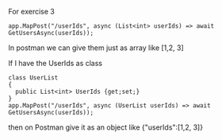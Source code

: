 For exercise 3

```app.MapPost("/userIds", async (List<int> userIds) => await GetUsersAsync(userIds));```

In postman we can give them just as array like [1,2, 3]

If I have the UserIds as class

  ```
class UserList
{
    public List<int> UserIds {get;set;}
}
app.MapPost("/userIds", async (UserList userIds) => await GetUsersAsync(userIds));
```

then on Postman give it as an object like 
{"userIds":[1,2, 3]} 
